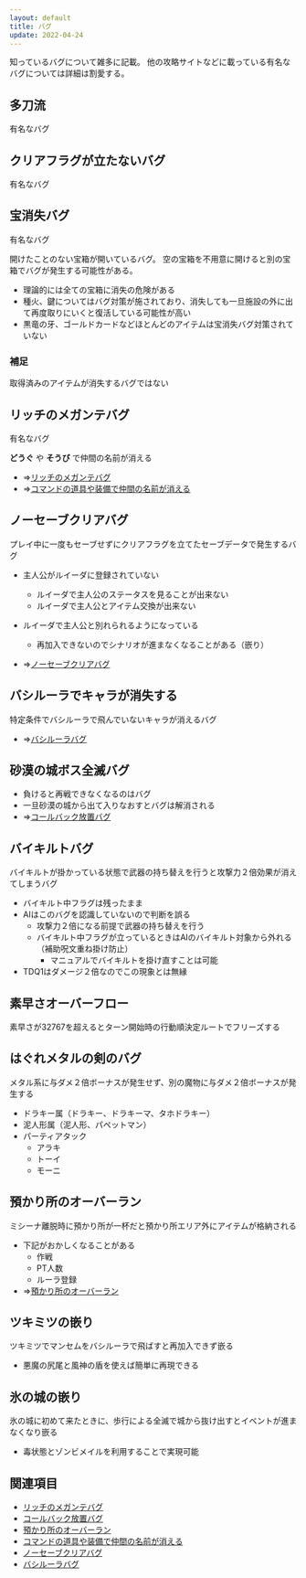 ```yaml
---
layout: default
title: バグ
update: 2022-04-24
---
```


知っているバグについて雑多に記載。
他の攻略サイトなどに載っている有名なバグについては詳細は割愛する。


## 多刀流

有名なバグ


## クリアフラグが立たないバグ

有名なバグ


## 宝消失バグ

有名なバグ

開けたことのない宝箱が開いているバグ。
空の宝箱を不用意に開けると別の宝箱でバグが発生する可能性がある。

* 理論的には全ての宝箱に消失の危険がある
* 種火、鍵についてはバグ対策が施されており、消失しても一旦施設の外に出て再度取りにいくと復活している可能性が高い
* 黒竜の牙、ゴールドカードなどほとんどのアイテムは宝消失バグ対策されていない

### 補足

取得済みのアイテムが消失するバグではない


## リッチのメガンテバグ

有名なバグ

__どうぐ__ や __そうび__ で仲間の名前が消える

* ⇒[リッチのメガンテバグ](bug002)
* ⇒[コマンドの道具や装備で仲間の名前が消える](bug100)


## ノーセーブクリアバグ

プレイ中に一度もセーブせずにクリアフラグを立てたセーブデータで発生するバグ

* 主人公がルイーダに登録されていない
	* ルイーダで主人公のステータスを見ることが出来ない
	* ルイーダで主人公とアイテム交換が出来ない
* ルイーダで主人公と別れられるようになっている
	* 再加入できないのでシナリオが進まなくなることがある（嵌り）

* ⇒[ノーセーブクリアバグ](bug003)


## バシルーラでキャラが消失する

特定条件でバシルーラで飛んでいないキャラが消えるバグ

* ⇒[バシルーラバグ](bug004)


## 砂漠の城ボス全滅バグ

* 負けると再戦できなくなるのはバグ
* 一旦砂漠の城から出て入りなおすとバグは解消される
* ⇒[コールバック放置バグ](bug000)


## バイキルトバグ

バイキルトが掛かっている状態で武器の持ち替えを行うと攻撃力２倍効果が消えてしまうバグ

* バイキルト中フラグは残ったまま
* AIはこのバグを認識していないので判断を誤る
	* 攻撃力２倍になる前提で武器の持ち替えを行う
	* バイキルト中フラグが立っているときはAIのバイキルト対象から外れる（補助呪文重ね掛け防止）
		* マニュアルでバイキルトを掛け直すことは可能
* TDQ1はダメージ２倍なのでこの現象とは無縁


## 素早さオーバーフロー

素早さが32767を超えるとターン開始時の行動順決定ルートでフリーズする


## <a name="hagumetaken">はぐれメタルの剣のバグ

メタル系に与ダメ２倍ボーナスが発生せず、別の魔物に与ダメ２倍ボーナスが発生する

* ドラキー属（ドラキー、ドラキーマ、タホドラキー）
* 泥人形属（泥人形、パペットマン）
* パーティアタック
	* アラキ
	* トーイ
	* モーニ


## 預かり所のオーバーラン

ミシーナ離脱時に預かり所が一杯だと預かり所エリア外にアイテムが格納される

* 下記がおかしくなることがある
	* 作戦
	* PT人数
	* ルーラ登録
* ⇒[預かり所のオーバーラン](bug001)


## ツキミツの嵌り

ツキミツでマンセムをバシルーラで飛ばすと再加入できず嵌る

* 悪魔の尻尾と風神の盾を使えば簡単に再現できる


## 氷の城の嵌り

氷の城に初めて来たときに、歩行による全滅で城から抜け出すとイベントが進まなくなり嵌る

* 毒状態とゾンビメイルを利用することで実現可能


## 関連項目

* [リッチのメガンテバグ](bug002)
* [コールバック放置バグ](bug000)
* [預かり所のオーバーラン](bug001)
* [コマンドの道具や装備で仲間の名前が消える](bug100)
* [ノーセーブクリアバグ](bug003)
* [バシルーラバグ](bug004)
